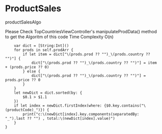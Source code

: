 # ProductSales
productSalesAlgo


Please Check TopCountriesViewController's manipulateProdData() method to get the Algoritm of this code
Time Complexity O(n)

        var dict = [String:Int]()
        for prods in self.prodArr {
            if let item = dict["\(prods.prod ?? "")_\(prods.country ?? "")"] {
                dict["\(prods.prod ?? "")_\(prods.country ?? "")"] = item + (prods.price ?? 0)
            } else {
                dict["\(prods.prod ?? "")_\(prods.country ?? "")"] = prods.price ?? 0
            }
        }
        let newDict = dict.sorted(by: {
            $0.1 > $1.1
        })
        if let index = newDict.firstIndex(where: {$0.key.contains("\(productCode)_")}) {
            print("c:\(newDict[index].key.components(separatedBy: "_").last ?? "") , total:\(newDict[index].value)")
        }
    }

